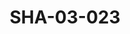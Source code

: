 ---
pid: SHA-03-023
title: SHA-03-023
language: 'en '
collection: Sharhabil Ahmed
original_label: 
rights: Sharhabil Ahmed
location_of_original: Sharhabil Ahmed
photographer_or_studio: 
scanned_from: photograph 8.8 by 12.4
_date: 1970s
location: Emirates, Sharga
description: Concert Sharhabil Ahmed Osama Abullah Deng
additional_notes: 
permission_display: 'yes'
on_server: 'no'
on_website: 'no'
permalink: "/archive/en/sha-03-023.html"
layout: photo-page
---